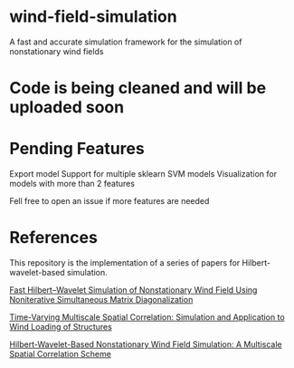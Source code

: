 # wind-field-simulation
A fast and accurate simulation framework for the simulation of nonstationary wind fields


# Code is being cleaned and will be uploaded soon

# Pending Features
Export model
Support for multiple sklearn SVM models
Visualization for models with more than 2 features

Fell free to open an issue if more features are needed

# References
This repository is the implementation of a series of papers for Hilbert-wavelet-based simulation.

[Fast Hilbert–Wavelet Simulation of Nonstationary Wind Field Using Noniterative Simultaneous Matrix Diagonalization](https://ascelibrary.org/doi/abs/10.1061/%28ASCE%29EM.1943-7889.0001897)

[Time-Varying Multiscale Spatial Correlation: Simulation and Application to Wind Loading of Structures](https://ascelibrary.org/doi/abs/10.1061/(ASCE)ST.1943-541X.0002689)

[Hilbert-Wavelet-Based Nonstationary Wind Field Simulation: A Multiscale Spatial Correlation Scheme](https://ascelibrary.org/doi/abs/10.1061/(ASCE)EM.1943-7889.0001490)
